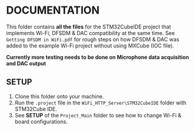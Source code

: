 # DOCUMENTATION

This folder contains **all the files** for the STM32CubeIDE project that implements Wi-Fi, DFSDM & DAC compatibility at the same time. 
See `Getting DFSDM in WiFi.pdf` for rough steps on how DFSDM & DAC was added to the example Wi-Fi project without using MXCube (IOC file).


**Currently more testing needs to be done on Microphone data acquisition and DAC output**

## SETUP

1. Clone this folder onto your machine.
2. Run the `.project` file in the `WiFi_HTTP_Server\STM32CubeIDE` folder with STM32Cube IDE.
3. See **SETUP** of the `Project_Main` folder to see how to change Wi-Fi & board configurations.
